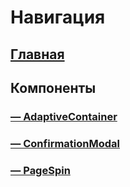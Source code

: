 # Навигация

## [Главная](../README.md)

## Компоненты

### [— AdaptiveContainer](./components/adaptiveContainer.md)

### [— ConfirmationModal](./components/confirmationModal.md)

### [— PageSpin](./components/pageSpin.md)